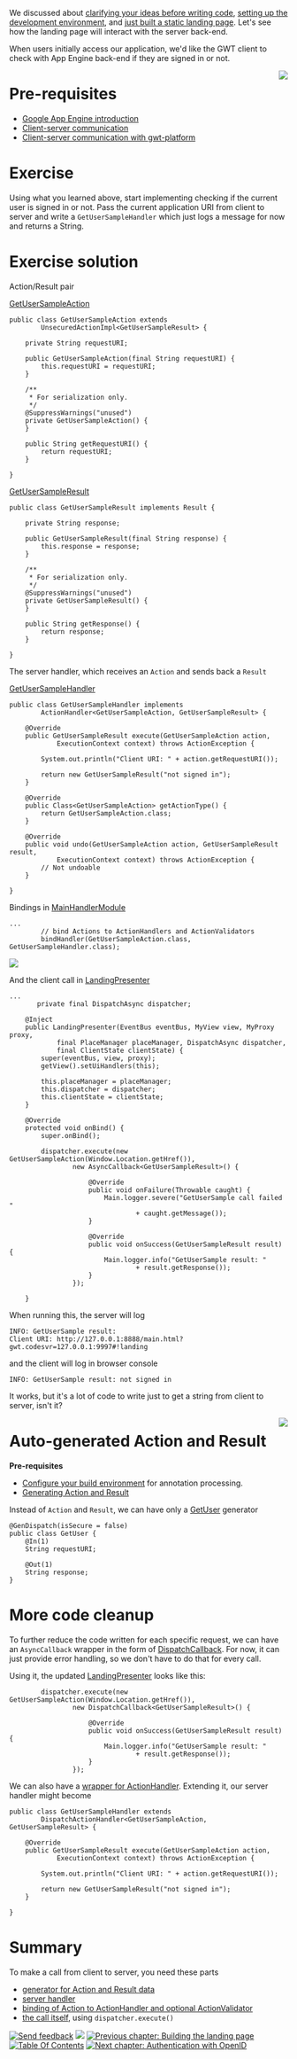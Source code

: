 We discussed about [clarifying your ideas before writing code](SoYouHaveAnIdea.md),  [setting up the development environment](GettingStarted.md), and [just built a static landing page](BuildingLandingPage.md). Let's see how the landing page will interact with the server back-end.



When users initially access our application, we'd like the GWT client to check with App Engine back-end if they are signed in or not.

<img src='http://gwt-gae-book.googlecode.com/svn/wiki/images/chair_theater.jpg' align='right' border='0' />

# Pre-requisites #

  * [Google App Engine introduction](http://code.google.com/appengine/docs/whatisgoogleappengine.html)
  * [Client-server communication](http://code.google.com/webtoolkit/doc/latest/DevGuideServerCommunication.html)
  * [Client-server communication with gwt-platform](http://code.google.com/p/gwt-platform/wiki/GettingStartedDispatch)

# Exercise #
Using what you learned above, start implementing checking if the current user is signed in or not. Pass the current application URI from client to server and write a `GetUserSampleHandler` which just logs a message for now and returns a String.

# Exercise solution #

Action/Result pair

[GetUserSampleAction](http://code.google.com/p/gwt-gae-book/source/browse/trunk/CultureShows/src/org/gwtgaebook/CultureShows/shared/dispatch/GetUserSampleAction.java)
```
public class GetUserSampleAction extends
		UnsecuredActionImpl<GetUserSampleResult> {

	private String requestURI;

	public GetUserSampleAction(final String requestURI) {
		this.requestURI = requestURI;
	}

	/**
	 * For serialization only.
	 */
	@SuppressWarnings("unused")
	private GetUserSampleAction() {
	}

	public String getRequestURI() {
		return requestURI;
	}

}
```

[GetUserSampleResult](http://code.google.com/p/gwt-gae-book/source/browse/trunk/CultureShows/src/org/gwtgaebook/CultureShows/shared/dispatch/GetUserSampleResult.java)
```
public class GetUserSampleResult implements Result {

	private String response;

	public GetUserSampleResult(final String response) {
		this.response = response;
	}

	/**
	 * For serialization only.
	 */
	@SuppressWarnings("unused")
	private GetUserSampleResult() {
	}

	public String getResponse() {
		return response;
	}

}
```


The server handler, which receives an `Action` and sends back a `Result`

[GetUserSampleHandler](http://code.google.com/p/gwt-gae-book/source/browse/trunk/CultureShows/src/org/gwtgaebook/CultureShows/server/dispatch/GetUserSampleHandler.java)
```
public class GetUserSampleHandler implements
		ActionHandler<GetUserSampleAction, GetUserSampleResult> {

	@Override
	public GetUserSampleResult execute(GetUserSampleAction action,
			ExecutionContext context) throws ActionException {

		System.out.println("Client URI: " + action.getRequestURI());

		return new GetUserSampleResult("not signed in");
	}

	@Override
	public Class<GetUserSampleAction> getActionType() {
		return GetUserSampleAction.class;
	}

	@Override
	public void undo(GetUserSampleAction action, GetUserSampleResult result,
			ExecutionContext context) throws ActionException {
		// Not undoable
	}

}
```

Bindings in
[MainHandlerModule](http://code.google.com/p/gwt-gae-book/source/browse/trunk/CultureShows/src/org/gwtgaebook/CultureShows/server/MainHandlerModule.java)
```
...
		// bind Actions to ActionHandlers and ActionValidators
		bindHandler(GetUserSampleAction.class, GetUserSampleHandler.class);
```

<img src='http://gwt-gae-book.googlecode.com/svn/wiki/images/made1.jpg' align='middle' border='0' />

And the client call in [LandingPresenter](http://code.google.com/p/gwt-gae-book/source/browse/trunk/CultureShows/src/org/gwtgaebook/CultureShows/client/landing/LandingPresenter.java)
```
...
       private final DispatchAsync dispatcher;

	@Inject
	public LandingPresenter(EventBus eventBus, MyView view, MyProxy proxy,
			final PlaceManager placeManager, DispatchAsync dispatcher,
			final ClientState clientState) {
		super(eventBus, view, proxy);
		getView().setUiHandlers(this);

		this.placeManager = placeManager;
		this.dispatcher = dispatcher;
		this.clientState = clientState;
	}

	@Override
	protected void onBind() {
		super.onBind();

		dispatcher.execute(new GetUserSampleAction(Window.Location.getHref()),
				new AsyncCallback<GetUserSampleResult>() {

					@Override
					public void onFailure(Throwable caught) {
						Main.logger.severe("GetUserSample call failed "
								+ caught.getMessage());
					}

					@Override
					public void onSuccess(GetUserSampleResult result) {
						Main.logger.info("GetUserSample result: "
								+ result.getResponse());
					}
				});

	}
```

When running this, the server will log
```
INFO: GetUserSample result: 
Client URI: http://127.0.0.1:8888/main.html?gwt.codesvr=127.0.0.1:9997#!landing
```

and the client will log in browser console
```
INFO: GetUserSample result: not signed in
```

It works, but it's a lot of code to write just to get a string from client to server, isn't it?

<img src='http://gwt-gae-book.googlecode.com/svn/wiki/images/elements_2.jpg' align='right' border='0' />

# Auto-generated Action and Result #
**Pre-requisites**
  * [Configure your build environment](http://code.google.com/p/gwt-platform/wiki/BoilerplateGeneration#Configuring_your_build_environment) for annotation processing.
  * [Generating Action and Result](http://code.google.com/p/gwt-platform/wiki/BoilerplateGeneration#Generate_Action_and_Result)

Instead of `Action` and `Result`, we can have only a [GetUser](http://code.google.com/p/gwt-gae-book/source/browse/trunk/CultureShows/src/org/gwtgaebook/CultureShows/shared/dispatch/GetUser.java) generator
```
@GenDispatch(isSecure = false)
public class GetUser {
	@In(1)
	String requestURI;

	@Out(1)
	String response;
}
```

# More code cleanup #
To further reduce the code written for each specific request, we can have an `AsyncCallback` wrapper in the form of [DispatchCallback](http://code.google.com/p/gwt-gae-book/source/browse/trunk/CultureShows/src/org/gwtgaebook/CultureShows/client/DispatchCallback.java). For now, it can just provide error handling, so we don't have to do that for every call.

Using it, the updated [LandingPresenter](http://code.google.com/p/gwt-gae-book/source/browse/trunk/CultureShows/src/org/gwtgaebook/CultureShows/client/landing/LandingPresenter.java) looks like this:
```
		dispatcher.execute(new GetUserSampleAction(Window.Location.getHref()),
				new DispatchCallback<GetUserSampleResult>() {

					@Override
					public void onSuccess(GetUserSampleResult result) {
						Main.logger.info("GetUserSample result: "
								+ result.getResponse());
					}
				});
```


We can also have a [wrapper for ActionHandler](http://code.google.com/p/gwt-gae-book/source/browse/trunk/CultureShows/src/org/gwtgaebook/CultureShows/server/dispatch/DispatchActionHandler.java). Extending it, our server handler might become
```
public class GetUserSampleHandler extends
		DispatchActionHandler<GetUserSampleAction, GetUserSampleResult> {

	@Override
	public GetUserSampleResult execute(GetUserSampleAction action,
			ExecutionContext context) throws ActionException {

		System.out.println("Client URI: " + action.getRequestURI());

		return new GetUserSampleResult("not signed in");
	}

}
```


# Summary #
To make a call from client to server, you need these parts

  * [generator for Action and Result data](http://code.google.com/p/gwt-gae-book/source/browse/trunk/CultureShows/src/org/gwtgaebook/CultureShows/shared/dispatch/GetUser.java)
  * [server handler](http://code.google.com/p/gwt-gae-book/source/browse/trunk/CultureShows/src/org/gwtgaebook/CultureShows/server/dispatch/GetUserSampleHandler.java)
  * [binding of Action to ActionHandler and optional ActionValidator](http://code.google.com/p/gwt-gae-book/source/browse/trunk/CultureShows/src/org/gwtgaebook/CultureShows/server/MainHandlerModule.java)
  * [the call itself](http://code.google.com/p/gwt-gae-book/source/browse/trunk/CultureShows/src/org/gwtgaebook/CultureShows/client/landing/LandingPresenter.java), using `dispatcher.execute()`



<a href='Hidden comment: NAV_START'></a>
<a href='http://code.google.com/p/gwt-gae-book/issues/entry'><img src='http://gwt-gae-book.googlecode.com/svn/wiki/assets/envelope.png' border='0' title='Send feedback' /></a>
<img src='http://gwt-gae-book.googlecode.com/svn/wiki/assets/spacer.png' border='0' />
<a href='http://code.google.com/p/gwt-gae-book/wiki/BuildingLandingPage'><img src='http://gwt-gae-book.googlecode.com/svn/wiki/assets/prev.png' border='0' title='Previous chapter: Building the landing page' /></a>
<a href='http://code.google.com/p/gwt-gae-book/wiki/TableOfContents'><img src='http://gwt-gae-book.googlecode.com/svn/wiki/assets/contents.png' border='0' title='Table Of Contents' /></a>
<a href='http://code.google.com/p/gwt-gae-book/wiki/Authentication'><img src='http://gwt-gae-book.googlecode.com/svn/wiki/assets/next.png' border='0' title='Next chapter: Authentication with OpenID' /></a>
<a href='Hidden comment: NAV_END'></a>
